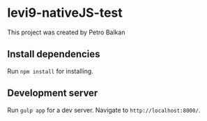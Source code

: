 # levi9-nativeJS-test

This project was created by Petro Balkan

## Install dependencies

Run `npm install` for installing.

## Development server

Run `gulp app` for a dev server. Navigate to `http://localhost:8000/`.
